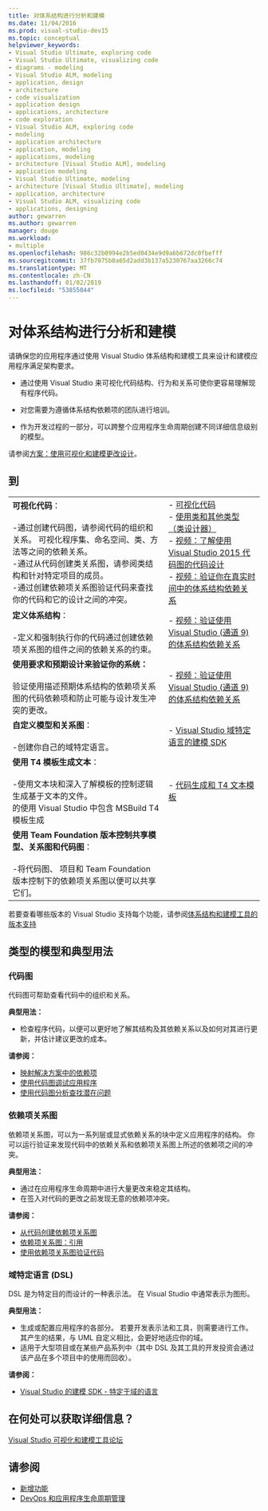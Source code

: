 ```yaml
---
title: 对体系结构进行分析和建模
ms.date: 11/04/2016
ms.prod: visual-studio-dev15
ms.topic: conceptual
helpviewer_keywords:
- Visual Studio Ultimate, exploring code
- Visual Studio Ultimate, visualizing code
- diagrams - modeling
- Visual Studio ALM, modeling
- application, design
- architecture
- code visualization
- application design
- applications, architecture
- code exploration
- Visual Studio ALM, exploring code
- modeling
- application architecture
- application, modeling
- applications, modeling
- architecture [Visual Studio ALM], modeling
- application modeling
- Visual Studio Ultimate, modeling
- architecture [Visual Studio Ultimate], modeling
- application, architecture
- Visual Studio ALM, visualizing code
- applications, designing
author: gewarren
ms.author: gewarren
manager: douge
ms.workload:
- multiple
ms.openlocfilehash: 986c32b0994e2b5ed0434e9d9a6b672dc0fbefff
ms.sourcegitcommit: 37fb7075b0a65d2add3b137a5230767aa3266c74
ms.translationtype: MT
ms.contentlocale: zh-CN
ms.lasthandoff: 01/02/2019
ms.locfileid: "53855044"
---
```

# <a name="analyze-and-model-your-architecture"></a>对体系结构进行分析和建模

请确保您的应用程序通过使用 Visual Studio 体系结构和建模工具来设计和建模应用程序满足架构要求。

* 通过使用 Visual Studio 来可视化代码结构、行为和关系可使你更容易理解现有程序代码。

* 对您需要为遵循体系结构依赖项的团队进行培训。

* 作为开发过程的一部分，可以跨整个应用程序生命周期创建不同详细信息级别的模型。

请参阅[方案：使用可视化和建模更改设计](../modeling/scenario-change-your-design-using-visualization-and-modeling.md)。

## <a name="to"></a>到

|||
|-|-|
|**可视化代码**：<br /><br /> -通过创建代码图，请参阅代码的组织和关系。 可视化程序集、命名空间、类、方法等之间的依赖关系。<br />-通过从代码创建类关系图，请参阅类结构和针对特定项目的成员。<br />-通过创建依赖项关系图验证代码来查找你的代码和它的设计之间的冲突。|-   [可视化代码](../modeling/visualize-code.md)<br />-   [使用类和其他类型 （类设计器）](../ide/class-designer/designing-and-viewing-classes-and-types.md)<br />-   [视频：了解使用 Visual Studio 2015 代码图的代码设计](https://channel9.msdn.com/Events/Visual-Studio/Connect-event-2015/502)<br />-   [视频：验证你在真实时间中的体系结构依赖关系](https://sec.ch9.ms/sessions/69613110-c334-4f25-bb36-08e5a93456b5/170ValidateArchitectureDependenciesWithVisualStudio.mp4)|
|**定义体系结构**：<br /><br /> -定义和强制执行你的代码通过创建依赖项关系图的组件之间的依赖关系的约束。|-   [视频：验证使用 Visual Studio (通道 9) 的体系结构依赖关系](https://channel9.msdn.com/Events/Connect/2016/170)|
|**使用要求和预期设计来验证你的系统：**<br /><br /> 验证使用描述预期体系结构的依赖项关系图的代码依赖项和防止可能与设计发生冲突的更改。|-   [视频：验证使用 Visual Studio (通道 9) 的体系结构依赖关系](https://channel9.msdn.com/Events/Connect/2016/170)|
|**自定义模型和关系图**：<br /><br /> -创建你自己的域特定语言。|-   [Visual Studio 域特定语言的建模 SDK](../modeling/modeling-sdk-for-visual-studio-domain-specific-languages.md)|
|**使用 T4 模板生成文本**：<br /><br /> -使用文本块和深入了解模板的控制逻辑生成基于文本的文件。<br /> 的使用 Visual Studio 中包含 MSBuild T4 模板生成|-   [代码生成和 T4 文本模板](../modeling/code-generation-and-t4-text-templates.md)|
|**使用 Team Foundation 版本控制共享模型、关系图和代码图**：<br /><br /> -将代码图、 项目和 Team Foundation 版本控制下的依赖项关系图以便可以共享它们。| |

若要查看哪些版本的 Visual Studio 支持每个功能，请参阅[体系结构和建模工具的版本支持](../modeling/what-s-new-for-design-in-visual-studio.md#VersionSupport)

## <a name="types-of-models-and-typical-uses"></a>类型的模型和典型用法

### <a name="code-maps"></a>代码图
代码图可帮助查看代码中的组织和关系。

**典型用法：**

-   检查程序代码，以便可以更好地了解其结构及其依赖关系以及如何对其进行更新，并估计建议更改的成本。

**请参阅：**

-   [映射解决方案中的依赖项](../modeling/map-dependencies-across-your-solutions.md)
-   [使用代码图调试应用程序](../modeling/use-code-maps-to-debug-your-applications.md)
-   [使用代码图分析查找潜在问题](../modeling/find-potential-problems-using-code-map-analyzers.md)

### <a name="dependency-diagram"></a>依赖项关系图
依赖项关系图，可以为一系列层或显式依赖关系的块中定义应用程序的结构。 你可以运行验证来发现代码中的依赖关系和依赖项关系图上所述的依赖项之间的冲突。

**典型用法：**

-   通过在应用程序生命周期中进行大量更改来稳定其结构。
-   在签入对代码的更改之前发现无意的依赖项冲突。

**请参阅：**

-   [从代码创建依赖项关系图](../modeling/create-layer-diagrams-from-your-code.md)
-   [依赖项关系图：引用](../modeling/layer-diagrams-reference.md)
-   [使用依赖项关系图验证代码](../modeling/validate-code-with-layer-diagrams.md)

### <a name="domain-specific-language-dsl"></a>域特定语言 (DSL)
DSL 是为特定目的而设计的一种表示法。 在 Visual Studio 中通常表示为图形。

**典型用法：**

-   生成或配置应用程序的各部分。 若要开发表示法和工具，则需要进行工作。 其产生的结果，与 UML 自定义相比，会更好地适应你的域。
-   适用于大型项目或在某些产品系列中（其中 DSL 及其工具的开发投资会通过该产品在多个项目中的使用而回收）。

**请参阅：**

-   [Visual Studio 的建模 SDK - 特定于域的语言](../modeling/modeling-sdk-for-visual-studio-domain-specific-languages.md)

## <a name="where-can-i-get-more-information"></a>在何处可以获取详细信息？

[Visual Studio 可视化和建模工具论坛](http://go.microsoft.com/fwlink/?LinkId=184720)

## <a name="see-also"></a>请参阅

- [新增功能](../modeling/what-s-new-for-design-in-visual-studio.md)
- [DevOps 和应用程序生命周期管理](/azure/devops/user-guide/devops-alm-overview)
